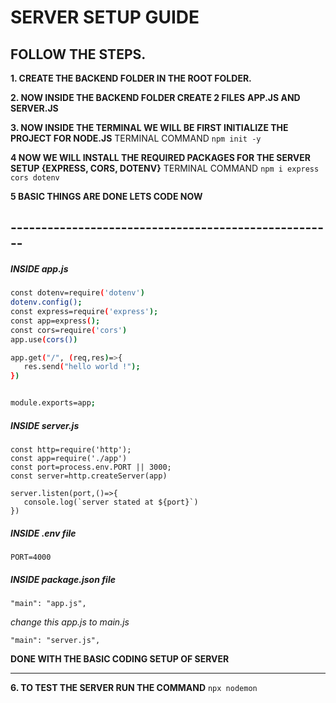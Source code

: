 
# SERVER SETUP GUIDE

## FOLLOW THE STEPS.
**1. CREATE THE BACKEND FOLDER IN THE ROOT FOLDER.**

**2. NOW INSIDE THE BACKEND FOLDER CREATE 2 FILES**
**APP.JS AND SERVER.JS**

**3. NOW INSIDE THE TERMINAL WE WILL BE FIRST INITIALIZE THE PROJECT FOR NODE.JS**
TERMINAL COMMAND 
`npm init -y`

**4 NOW WE WILL INSTALL THE REQUIRED PACKAGES FOR THE SERVER SETUP {EXPRESS, CORS, DOTENV}**
TERMINAL COMMAND 
`npm i express cors dotenv`

**5 BASIC THINGS ARE DONE LETS CODE NOW**
## -----------------------------------------------------
 
##### INSIDE app.js
```bash
const dotenv=require('dotenv')
dotenv.config();
const express=require('express');
const app=express();
const cors=require('cors')
app.use(cors())

app.get("/", (req,res)=>{
   res.send("hello world !");
})


module.exports=app;


```

##### INSIDE server.js
```
const http=require('http');
const app=require('./app')
const port=process.env.PORT || 3000;
const server=http.createServer(app)

server.listen(port,()=>{
   console.log(`server stated at ${port}`)
})

```

##### INSIDE .env file
```
PORT=4000
```

##### INSIDE package.json file
```
"main": "app.js",
```
*change this app.js to main.js*
```
"main": "server.js",
```


**DONE WITH THE BASIC CODING SETUP OF SERVER**
****
**6. TO TEST THE SERVER RUN THE COMMAND**
`npx nodemon`
